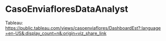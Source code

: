 # CasoEnviafloresDataAnalyst

Tableau:
https://public.tableau.com/views/casoenviaflores/DashboardEst?:language=en-US&:display_count=n&:origin=viz_share_link
